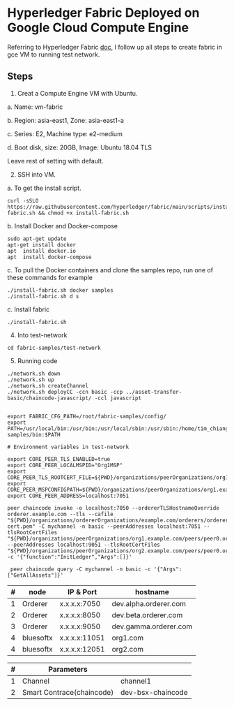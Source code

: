 # Hyperledger Fabric Deployed on Google Cloud Compute Engine

Referring to Hyperledger Fabric  [doc](https://hyperledger-fabric.readthedocs.io/en/latest/prereqs.html), I follow up all steps to create fabric in gce VM to running test network.

 


## Steps

1. Creat a Compute Engine VM with Ubuntu.

 a. Name: vm-fabric
 
 b. Region: asia-east1, Zone: asia-east1-a
 
 c. Series: E2, Machine type: e2-medium
 
 d. Boot disk, size: 20GB, Image: Ubuntu 18.04 TLS

Leave rest of setting with default.

2. SSH into VM.


 a. To get the install script.
```
curl -sSLO https://raw.githubusercontent.com/hyperledger/fabric/main/scripts/install-fabric.sh && chmod +x install-fabric.sh
```
 b. Install Docker and Docker-compose
 ```
 sudo apt-get update
 apt-get install docker
 apt  install docker.io
 apt  install docker-compose
 ```
c. To pull the Docker containers and clone the samples repo, run one of these commands for example
 ```
 ./install-fabric.sh docker samples
 ./install-fabric.sh d s
 ```
c. Install fabric
```
./install-fabric.sh 
```


4. Into test-network
```
cd fabric-samples/test-network
```
5. Running code
```
./network.sh down
./network.sh up
./network.sh createChannel
./network.sh deployCC -ccn basic -ccp ../asset-transfer-basic/chaincode-javascript/ -ccl javascript
```





```

export FABRIC_CFG_PATH=/root/fabric-samples/config/
export PATH=/usr/local/bin:/usr/bin:/usr/local/sbin:/usr/sbin:/home/tim_chiang/.local/bin:/home/tim_chiang/bin:/root/fabric-samples/bin:$PATH

# Environment variables in test-network

export CORE_PEER_TLS_ENABLED=true
export CORE_PEER_LOCALMSPID="Org1MSP"
export CORE_PEER_TLS_ROOTCERT_FILE=${PWD}/organizations/peerOrganizations/org1.example.com/peers/peer0.org1.example.com/tls/ca.crt
export CORE_PEER_MSPCONFIGPATH=${PWD}/organizations/peerOrganizations/org1.example.com/users/Admin@org1.example.com/msp
export CORE_PEER_ADDRESS=localhost:7051
```

```
peer chaincode invoke -o localhost:7050 --ordererTLSHostnameOverride orderer.example.com --tls --cafile "${PWD}/organizations/ordererOrganizations/example.com/orderers/orderer.example.com/msp/tlscacerts/tlsca.example.com-cert.pem" -C mychannel -n basic --peerAddresses localhost:7051 --tlsRootCertFiles "${PWD}/organizations/peerOrganizations/org1.example.com/peers/peer0.org1.example.com/tls/ca.crt" --peerAddresses localhost:9051 --tlsRootCertFiles "${PWD}/organizations/peerOrganizations/org2.example.com/peers/peer0.org2.example.com/tls/ca.crt" -c '{"function":"InitLedger","Args":[]}'
```
```
 peer chaincode query -C mychannel -n basic -c '{"Args":["GetAllAssets"]}'
```






| # | node | IP & Port | hostname |
| ------ | ------ | ------ | ------ |
| 1 | Orderer | x.x.x.x:7050 | dev.alpha.orderer.com
| 2 | Orderer | x.x.x.x:8050 | dev.beta.orderer.com
| 3 | Orderer | x.x.x.x:9050 | dev.gamma.orderer.com
| 4 | bluesoftx | x.x.x.x:11051 | org1.com
| 4 | bluesoftx | x.x.x.x:12051 | org2.com

| # | Parameters | |
| ------ | ------ | ------|
|1| Channel| channel1
|2| Smart Contrace(chaincode)| dev-bsx-chaincode





